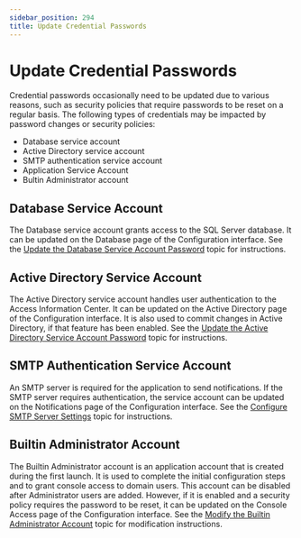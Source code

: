 ```yaml
---
sidebar_position: 294
title: Update Credential Passwords
---
```


# Update Credential Passwords

Credential passwords occasionally need to be updated due to various reasons, such as security policies that require passwords to be reset on a regular basis. The following types of credentials may be impacted by password changes or security policies:

* Database service account
* Active Directory service account
* SMTP authentication service account
* Application Service Account
* Bultin Administrator account

## Database Service Account

The Database service account grants access to the SQL Server database. It can be updated on the Database page of the Configuration interface. See the [Update the Database Service Account Password](../Configuration/Database#Update "Update the Database Service Account Password") topic for instructions.

## Active Directory Service Account

The Active Directory service account handles user authentication to the Access Information Center. It can be updated on the Active Directory page of the Configuration interface. It is also used to commit changes in Active Directory, if that feature has been enabled. See the [Update the Active Directory Service Account Password](../Configuration/ActiveDirectory#Update "Update the Active Directory Service Account Password") topic for instructions.

## SMTP Authentication Service Account

An SMTP server is required for the application to send notifications. If the SMTP server requires authentication, the service account can be updated on the Notifications page of the Configuration interface. See the [Configure SMTP Server Settings](../Configuration/Notifications#Configur "Configure SMTP Server Settings") topic for instructions.

## Builtin Administrator Account

The Builtin Administrator account is an application account that is created during the first launch. It is used to complete the initial configuration steps and to grant console access to domain users. This account can be disabled after Administrator users are added. However, if it is enabled and a security policy requires the password to be reset, it can be updated on the Console Access page of the Configuration interface. See the [Modify the Builtin Administrator Account](../Configuration/ConsoleAccess#Modify "Modify the Builtin Administrator Account") topic for modification instructions.